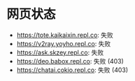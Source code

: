 # 网页状态
- https://tote.kaikaixin.repl.co: 失败
- https://v2ray.yoyho.repl.co: 失败
- https://ask.skzey.repl.co: 失败
- https://deo.babox.repl.co: 失败 (403)
- https://chatai.cokio.repl.co: 失败 (403)
